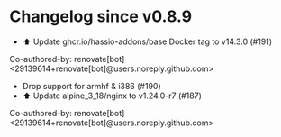 # Changelog since v0.8.9
- ⬆️ Update ghcr.io/hassio-addons/base Docker tag to v14.3.0 (#191)

Co-authored-by: renovate[bot] <29139614+renovate[bot]@users.noreply.github.com> 
- Drop support for armhf & i386 (#190) 
- ⬆️ Update alpine_3_18/nginx to v1.24.0-r7 (#187)

Co-authored-by: renovate[bot] <29139614+renovate[bot]@users.noreply.github.com> 
